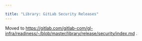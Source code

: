 ```yaml
---

title: "Library: GitLab Security Releases"
---
```








Moved to https://gitlab.com/gitlab-com/gl-infra/readiness/-/blob/master/library/release/security/index.md .

